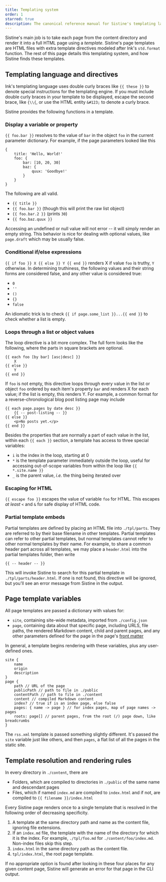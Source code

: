 ```yaml
---
title: Templating system
order: 1
starred: true
description: The canonical reference manual for Sistine's templating language and system
---
```


Sistine's main job is to take each page from the content directory and render it into a full HTML page using a _template_. Sistine's page templates are HTML files with extra template directives modeled after Ink's `std.format` function. The rest of this page details this templating system, and how Sistine finds these templates.

## Templating language and directives

Ink's templating language uses double curly braces like `{{ these }}` to denote special instructions for the templating engine. If you must include double curly braces in your template to be displayed, escape the second brace, like `{\\{`, or use the HTML entity `&#123;` to denote a curly brace.

Sistine provides the following functions in a template.

### Display a variable or property

`{{ foo.bar }}` resolves to the value of `bar` in the object `foo` in the current parameter dictionary. For example, if the page parameters looked like this

```
{
    title: 'Hello, World!'
    foo: {
        bar: [10, 20, 30]
        baz: {
            quux: 'Goodbye!'
        }
    }
}
```

The following are all valid.

- `{{ title }}`
- `{{ foo.bar }}` (though this will print the raw list object)
- `{{ foo.bar.2 }}` (prints `30`)
- `{{ foo.baz.quux }}`

Accessing an undefined or null value will not error -- it will simply render an empty string. This behavior is nice for dealing with optional values, like `page.draft` which may be usually false.

### Conditional if/else expressions

`{{ if foo }} X {{ else }} Y {{ end }}` renders X if value `foo` is truthy, `Y` otherwise. In determining truthiness, the following values and their string forms are considered false, and any other value is considered true:

- `0`
- `''`
- `()`
- `{}`
- `false`

An idiomatic trick is to check `{{ if page.some_list }}...{{ end }}` to check whether a list is empty.

### Loops through a list or object values

The loop directive is a bit more complex. The full form looks like the following, where the parts in square brackets are optional.

```
{{ each foo [by bar] [asc|desc] }}
    X
{{ else }}
    Y
{{ end }}
```

If `foo` is not empty, this directive loops through every value in the list or object `foo` ordered by each item's property `bar` and renders X for each value; if the list is empty, this renders Y. For example, a common format for a reverse-chronological blog post listing page may include

```
{{ each page.pages by date desc }}
    {{ -- post-listing -- }}
{{ else }}
    <p>No posts yet.</p>
{{ end }}
```

Besides the properties that are normally a part of each value in the list, within each `{{ each }}` section, a template has access to three special variables:

- `i` is the index in the loop, starting at 0
- `*` is the template parameter immediately outside the loop, useful for accessing out-of-scope variables from within the loop like `{{ *.site.name }}`
- `_` is the parent value, _i.e._ the thing being iterated over

### Escaping for HTML

`{{ escape foo }}` escapes the value of variable `foo` for HTML. This escapes _at least_ `<` and `&` for safe display of HTML code.

### Partial template embeds

Partial templates are defined by placing an HTML file into `./tpl/parts`. They are referred to by their base filename in other templates. Partial templates can refer to other partial templates, but normal templates cannot refer to other normal templates by their name. For example, to share a common header part across all templates, we may place a `header.html` into the partial templates folder, then write

```
{{ -- header -- }}
```

This will invoke Sistine to search for this partial template in `./tpl/parts/header.html`. If one is not found, this directive will be ignored, but you'll see an error message from Sistine in the output.

## Page template variables

All page templates are passed a dictionary with values for:

- `site`, containing site-wide metadata, imported from `./config.json`
- `page`, containing data about that specific page, including URLS, file paths, the rendered Markdown content, child and parent pages, and any other parameters defined for the page in the page's [front matter](/docs/markdown/)

In general, a template begins rendering with these variables, plus any user-defined ones.

```ink
site {
    name
    origin
    description
}
page {
    path // URL of the page
    publicPath // path to file in ./public
    contentPath // path to file in ./content
    content // compiled Markdown content
    index? // true if is an index page, else false
    pages: { name -> page } // for index pages, map of page names -> pages
    roots: page[] // parent pages, from the root (/) page down, like breadcrumbs
}
```

The `rss.xml` template is passed something slightly different. It's passed the `site` variable just like others, and then `pages`, a flat list of all the pages in the static site.

## Template resolution and rendering rules

In every directory in `./content`, there are

- Folders, which are compiled to directories in `./public` of the same name and descendant pages
- Files, which if named `index.md` are compiled to `index.html` and if not, are compiled to `{{ filename }}/index.html`

Every Sistine page renders once to a single template that is resolved in the following order of decreasing specificity.

1. A template at the same directory path and name as the content file, ignoring file extensions.
2. If an `index.md` file, the template with the name of the directory for which it is the index. For example, `./tpl/foo.md` for `./content/foo/index.md`. Non-index files skip this step.
3. `index.html` in the same directory path as the content file.
4. `tpl/index.html`, the root page template.

If no appropriate option is found after looking in these four places for any given content page, Sistine will generate an error for that page in the CLI output.

